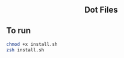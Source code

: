 <div align="center"><h2>Dot Files</h2></div>

## To run

```sh
chmod +x install.sh
zsh install.sh
```
